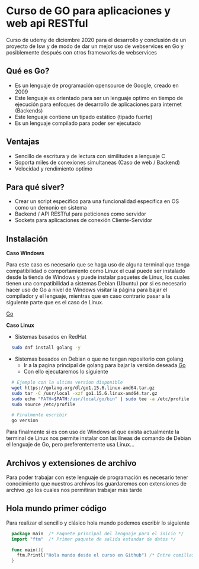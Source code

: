 # Curso de GO para aplicaciones y web api RESTful

Curso de udemy de diciembre 2020 para el desarrollo y conclusión de un proyecto de Isw y de modo de dar un mejor uso de webservices en Go y posiblemente después con otros frameworks de webservices

## Qué es Go?
* Es un lenguaje de programación opensource de Google, creado en 2009
* Este lenguaje es orientado para ser un lenguaje optimo en tiempo de ejecución para enfoques de desarrollo de aplicaciones para internet (Backends)
* Este lenguaje contiene un tipado estático (tipado fuerte)
* Es un lenguaje compilado para poder ser ejecutado

## Ventajas
* Sencillo de escritura y de lectura con similitudes a lenguaje C
* Soporta miles de conexiones simultaneas (Caso de web / Backend)
* Velocidad y rendimiento optimo
## Para qué siver?
* Crear un script específico para una funcionalidad específica en OS como un demonio en sistema
* Backend / API RESTful para peticiones como servidor
* Sockets para aplicaciones de conexión Cliente-Servidor
## Instalación

__Caso Windows__

Para este caso es necesario que se haga uso de alguna terminal que tenga compatibilidad o comportamiento como Linux el cual puede ser instalado desde la tienda de Windows y puede instalar paquetes de Linux, los cuales tienen una compatibilidad a sistemas Debian (Ubuntu) por si es necesario hacer uso de Go a nivel de Windows visitar la página para bajar el compilador y el lenguaje, mientras que en caso contrario pasar a la siguiente parte que es el caso de Linux.

[Go](https://golang.org/dl/)

__Caso Linux__

* Sistemas basados en RedHat
```bash
  sudo dnf install golang -y
```
* Sistemas basados en Debian o que no tengan repositorio con golang
  * Ir a la pagina principal de golang para bajar la versión deseada [Go](https://golang.org/dl/)
  * Con ello ejecutaremos lo siguiente
```bash
  # Ejemplo con la ultima version disponible
  wget https://golang.org/dl/go1.15.6.linux-amd64.tar.gz
  sudo tar -C /usr/local -xzf go1.15.6.linux-amd64.tar.gz
  sudo echo "PATH=$PATH:/usr/local/go/bin" | sudo tee -a /etc/profile
  sudo source /etc/profile

  # Finalmente escribir
  go version
```

Para finalmente si es con uso de Windows el que exista actualmente la terminal de Linux nos permite instalar con las líneas de comando de Debian el lenguaje de Go, pero preferentemente usa Linux...

## Archivos y extensiones de archivo

Para poder trabajar con este lenguaje de programación es necesario tener conocimiento que nuestros archivos los guardaremos con extensiones de archivo .go los cuales nos permitiran trabajar más tarde

## Hola mundo primer código

Para realizar el sencillo y clásico hola mundo podemos escribir lo siguiente

```go
  package main  /* Paquete principal del lenguaje para el inicio */
  import "ftm"  /* Primer paquete de salida estandar de datos */

  func main(){
    ftm.Printl("Hola mundo desde el curso en Github") /* Entre comillas */
  }
```
